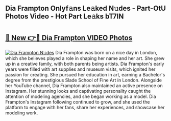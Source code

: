 ## Dia Frampton Onlyf𝚊ns Le𝚊ked N𝚞des - Part-OtU Photos Video - Hot Part Le𝚊ks bT7IN

# <h2><a href="http://ab17146.deff.icu/?id=Dia+Frampton">🔗 New 👉🔴 Dia Frampton VIDEO Photos</a></h2>

[![Dia Frampton N𝚞des](https://i.imgur.com/rIISA9y.gif)](http://ab17146.deff.icu/?id=Dia+Frampton)
Dia Frampton was born on a nice day in London, which she believes played a role in shaping her name and her art. She grew up in a creative family, with both parents being artists. Dia Frampton's early years were filled with art supplies and museum visits, which ignited her passion for creating. She pursued her education in art, earning a Bachelor's degree from the prestigious Slade School of Fine Art in London. Alongside her YouTube channel, Dia Frampton also maintained an active presence on Instagram. Her stunning looks and captivating personality caught the attention of modeling agencies, and she began working as a model. Dia Frampton's Instagram following continued to grow, and she used the platform to engage with her fans, share her experiences, and showcase her modeling work.
